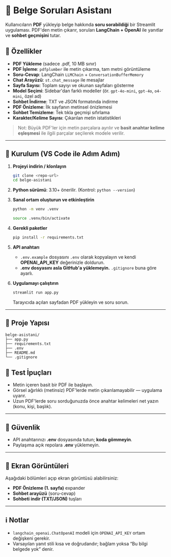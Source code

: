 # 📄 Belge Soruları Asistanı

Kullanıcıların **PDF** yükleyip belge hakkında **soru sorabildiği** bir Streamlit uygulaması. PDF'den metin çıkarır, soruları **LangChain + OpenAI** ile yanıtlar ve **sohbet geçmişini** tutar.

## 🚀 Özellikler
- **PDF Yükleme** (sadece .pdf, 10 MB sınır)
- **PDF İşleme**: `pdfplumber` ile metin çıkarma, tam metni görüntüleme
- **Soru-Cevap**: LangChain `LLMChain` + `ConversationBufferMemory`
- **Chat Arayüzü**: `st.chat_message` ile mesajlar
- **Sayfa Sayısı**: Toplam sayıyı ve okunan sayfaları gösterme
- **Model Seçimi**: Sidebar'dan farklı modeller (ör. `gpt-4o-mini`, `gpt-4o`, `o4-mini`, özel ad)
- **Sohbet İndirme**: TXT ve JSON formatında indirme
- **PDF Önizleme**: İlk sayfanın metinsel önizlemesi
- **Sohbet Temizleme**: Tek tıkla geçmişi sıfırlama
- **Karakter/Kelime Sayısı**: Çıkarılan metin istatistikleri

> Not: Büyük PDF'ler için metin parçalara ayrılır ve **basit anahtar kelime eşleşmesi** ile ilgili parçalar seçilerek modele verilir.

---

## 🧰 Kurulum (VS Code ile Adım Adım)

1. **Projeyi indirin / klonlayın**
   ```bash
   git clone <repo-url>
   cd belge-asistani
   ```

2. **Python sürümü**: 3.10+ önerilir. (Kontrol: `python --version`)

3. **Sanal ortam oluşturun ve etkinleştirin**
   ```bash
   python -m venv .venv
   
   source .venv/bin/activate
   ```

4. **Gerekli paketler**
   ```bash
   pip install -r requirements.txt
   ```

5. **API anahtarı**
   - `.env.example` dosyasını `.env` olarak kopyalayın ve kendi **OPENAI_API_KEY** değerinizle doldurun.
   - **.env dosyasını asla GitHub'a yüklemeyin.** `.gitignore` buna göre ayarlı.

6. **Uygulamayı çalıştırın**
   ```bash
   streamlit run app.py
   ```
   Tarayıcıda açılan sayfadan PDF yükleyin ve soru sorun.

---

## 📁 Proje Yapısı
```
belge-asistani/
├── app.py
├── requirements.txt
├── .env
├── README.md
└── .gitignore
```

## 🧪 Test İpuçları
- Metin içeren basit bir PDF ile başlayın.
- Görsel ağırlıklı (metinsiz) PDF'lerde metin çıkarılamayabilir — uygulama uyarır.
- Uzun PDF'lerde soru sorduğunuzda önce anahtar kelimeleri net yazın (konu, kişi, başlık).

---

## 🔐 Güvenlik
- API anahtarınızı **.env** dosyasında tutun; **koda gömmeyin**.
- Paylaşıma açık repolara **.env** yüklemeyin.

---

## 📸 Ekran Görüntüleri
Aşağıdaki bölümleri açıp ekran görüntüsü alabilirsiniz:
- **PDF Önizleme (1. sayfa)** expander
- **Sohbet arayüzü** (soru-cevap)
- **Sohbeti indir (TXT/JSON)** tuşları

---

## ℹ️ Notlar
- `langchain_openai.ChatOpenAI` modeli için `OPENAI_API_KEY` ortam değişkeni gerekir.
- Varsayılan yanıt stili kısa ve doğrudandır; bağlam yoksa “Bu bilgi belgede yok” denir.
